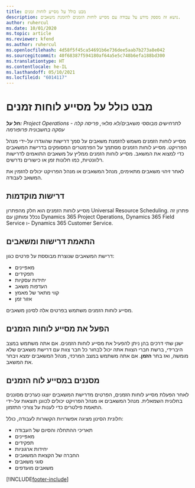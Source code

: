 ```yaml
---
title: מבט כולל על מסייע לוחות זמנים
description: נושא זה מספק מידע על עבודה עם מסייע לוחות הזמנים להזמנת משאבים.
author: ruhercul
ms.date: 10/01/2020
ms.topic: article
ms.reviewer: kfend
ms.author: ruhercul
ms.openlocfilehash: 4d58f5f45ca54691b6e736dee5aab7b273a8e042
ms.sourcegitcommit: 40f68387f594180af64a5e5c748b6efa188bd300
ms.translationtype: HT
ms.contentlocale: he-IL
ms.lasthandoff: 05/10/2021
ms.locfileid: "6014117"
---
```

# <a name="schedule-assistant-overview"></a>מבט כולל על מסייע לוחות זמנים

_**חל על:** Project Operations לתרחישים מבוססי משאבים/לא מלאי, פריסה קלה - עסקה בחשבונית פרופורמה_

מסייע לוחות הזמנים משמש להזמנת משאבים על סמך דרישות שהוגדרו על-ידי מנהל הפרויקט. מסייע לוחות הזמנים מסתמך על הפרמטרים המסופקים בדרישת המשאבים כדי למצוא את המשאב. מסייע לוחות הזמנים ממליץ על משאבים התואמים לדרישות רלוונטיות, כמו חלונות זמן או כישורים נדרשים.

לאחר זיהוי משאבים מתאימים, מנהל המשאבים או מנהל הפרויקט יכולים להזמין את המשאב לעבודה.

## <a name="prerequisites"></a>דרישות מוקדמות

מסייע לוחות הזמנים הוא חלק מהפתרון Universal Resource Scheduling. פתרון זה נכלל ומותקן עם Dynamics 365 Project Operations, Dynamics 365 Field Service ו- Dynamics 365 Customer Service.

## <a name="matching-requirements-and-resources"></a>התאמת דרישות ומשאבים

דרישת המשאבים שנוצרת מבוססת על פרטים כגון:

-   מאפיינים
-   תפקידים
-   יחידות עסקיות
-   העדפות משאב
-   קווי מתאר של מאמץ
-   אזור זמן

מסייע לוחות הזמנים משתמש בפרטים אלה לסינון משאבים.

## <a name="launch-the-schedule-assistant"></a>הפעל את מסייע לוחות הזמנים

ישנן שתי דרכים בהן ניתן להפעיל את מסייע לוחות הזמנים. אם אתה משתמש במצב היברידי, ברשת חברי הצוות אתה יכול לבחור כל חבר צוות עם דרישת משאבים שלא מומשה, ואז בחר **הזמן**. אם אתה משתמש במצב המרכזי, מנהל המשאבים ימצא ויבחר את המשאב.

## <a name="schedule-assistant-filters"></a>מסננים במסייע לוח הזמנים

לאחר הפעלת מסייע לוחות הזמנים, הפרטים מדרישת המשאבים יוצגו כערכים מסוננים בחלונית השמאלית. מנהל המשאבים או מנהל הפרויקט יכולים לכוונן תוצאות על-ידי התאמת פילטרים כדי לענות על צורכי התזמון.

חלונית הסינון מציגה אפשרויות הקשורות לעבודה, כולל:

-   תאריכי ההתחלה והסיום של העבודה
-   מאפיינים
-   תפקידים
-   יחידות ארגוניות
-   החברה של הקצאת המשאבים
-   סוגי משאבים‬
-   משאבים מועדפים


[!INCLUDE[footer-include](../includes/footer-banner.md)]